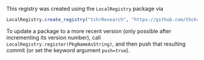 This registry was created using the `LocalRegistry` package via
```jl
LocalRegistry.create_registry("tchrResearch", "https://github.com/thchr/tchrResearch.git"; description="...")
```

To update a package to a more recent version (only possible after incrementing its version number), call `LocalRegistry.register(PkgNameAsString)`, and then push that resulting commit (or set the keyword argument `push=true`).
